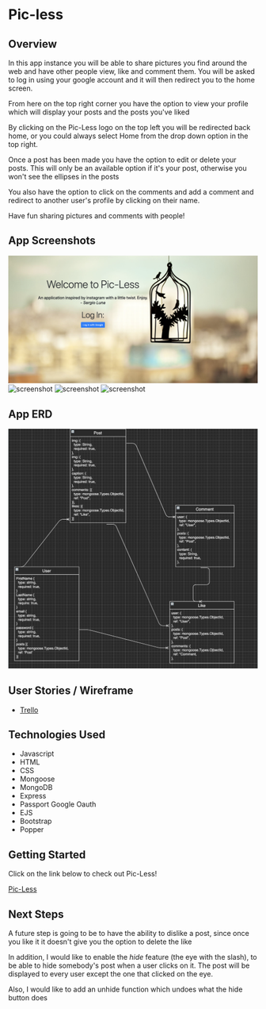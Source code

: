 # Pic-less 

## Overview

<p>In this app instance you will be able to share pictures you find around the web and have other people view, like and comment them. You will be asked to log in using your google account and it will then redirect you to the home screen.</p>

<p>From here on the top right corner you have the option to view your profile which will display your posts and the posts you've liked</p>

<p>By clicking on the Pic-Less logo on the top left you will be redirected back home, or you could always select Home from the drop down option in the top right.<p>

<p>Once a post has been made you have the option to edit or delete your posts. This will only be an available option if it's your post, otherwise you won't see the ellipses in the posts</p>

<p>You also have the option to click on the comments and add a comment and redirect to another user's profile by clicking on their name.</p>

<p>Have fun sharing pictures and comments with people!</p>

## App Screenshots

![screenshot](public/pictures/Main-Login.png)
![screenshot](public/pictures/Home-Page.png)
![screenshot](public/pictures/Profile.png)
![screenshot](public/pictures/Comments.png)

## App ERD

![screenshot](public/pictures/ERD.png)


## User Stories / Wireframe

- [Trello](https://trello.com/b/z3AqpP5F/unit-2-project)

## Technologies Used

- Javascript
- HTML
- CSS
- Mongoose
- MongoDB
- Express
- Passport Google Oauth
- EJS
- Bootstrap
- Popper

## Getting Started

<p>Click on the link below to check out Pic-Less!</p>

[Pic-Less](https://frozen-dawn-11241.herokuapp.com)

## Next Steps

<p>A future step is going to be to have the ability to dislike a post, since once you like it it doesn't give you the option to delete the like</p>
<p>In addition, I would like to enable the <em>hide</em> feature (the eye with the slash), to be able to hide somebody's post when a user clicks on it. The post will be displayed to every user except the one that clicked on the eye.</p>
<p>Also, I would like to add an unhide function which undoes what the hide button does</p>